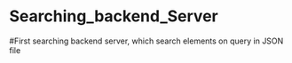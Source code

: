 # Searching_backend_Server

#First searching backend server, which search elements on query in JSON file

